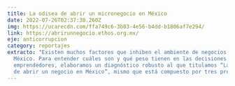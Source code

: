```yaml
---
title: La odisea de abrir un micronegocio en México
date: 2022-07-26T02:37:38.260Z
img: https://ucarecdn.com/ffa749c6-3b03-4e56-b4dd-b1806af7e294/
link: https://abrirunnegocio.ethos.org.mx/
eje: anticorrupcion
category: reportajes
extracto: "Existen muchos factores que inhiben el ambiente de negocios en
  México. Para entender cuáles son y qué peso tienen en las decisiones de los
  emprendedores, elaboramos un diagnóstico robusto al que titulamos “La odisea
  de abrir un negocio en México”, mismo que está compuesto por tres productos:"
---
```

